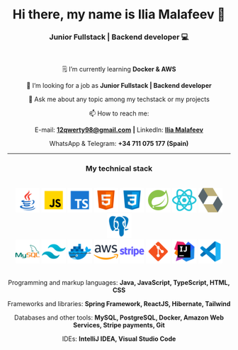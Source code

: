 <h1 align="center"> Hi there, my name is Ilia Malafeev 👋 </h1>

<h3 align="center"> Junior Fullstack | Backend developer 💻 </h3>

<br>


<div align="center">

🗒️ I’m currently learning **Docker & AWS**

👔 I’m looking for a job as **Junior Fullstack | Backend developer**

💬 Ask me about any topic among my techstack or my projects

📫 How to reach me:

E-mail: **[12qwerty98@gmail.com](mailto:12qwerty98@gmail.com)** **|** LinkedIn: **[Ilia Malafeev](https://www.linkedin.com/in/ilia-malafeev/)**

WhatsApp & Telegram: **+34 711 075 177 (Spain)**

</div>

<hr>


<h3 align="center"> My technical stack </h3>

<br>


<div align="center">

<img src="assets/java.svg" width="55" height="55" alt="java">

<img src="assets/js.svg" width="55" height="55" alt="js">

<img src="assets/ts.svg" width="55" height="55" alt="ts">

<img src="assets/html.svg" width="55" height="55" alt="html">

<img src="assets/css.svg" width="55" height="55" alt="css">

<img src="assets/spring.svg" width="55" height="55" alt="spring">

<img src="assets/reactjs.svg" width="55" height="55" alt="react">

<img src="assets/hibernate.svg" width="55" height="55" alt="react">

<img src="assets/postgresql.svg" width="55" height="55" alt="postgresql">

</div>


<div align="center">

<img src="assets/mysql.svg" width="55" height="55" alt="mysql">

<img src="assets/tailwind.svg" width="55" height="55" alt="tw">

<img src="assets/docker.svg" width="55" height="55" alt="docker">

<img src="assets/aws.svg" width="55" height="55" alt="aws">

<img src="assets/stripe.svg" width="55" height="55" alt="stripe">

<img src="assets/git.svg" width="55" height="55" alt="stripe">

<img src="assets/intellij-idea.svg" width="55" height="55" alt="postgresql">

<img src="assets/vs-code.svg" width="55" height="55" alt="postgresql">

</div>

<br>


<div align="center">

Programming and markup languages: **Java, JavaScript, TypeScript, HTML, CSS**

Frameworks and libraries: **Spring Framework, ReactJS, Hibernate, Tailwind**

Databases and other tools: **MySQL, PostgreSQL, Docker, Amazon Web Services, Stripe payments, Git**

IDEs: **IntelliJ IDEA, Visual Studio Code**

</div>